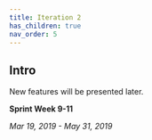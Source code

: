 ```yaml
---
title: Iteration 2
has_children: true
nav_order: 5
---
```


## Intro

New features will be presented later.

**Sprint Week 9-11**

_Mar 19, 2019 - May 31, 2019_